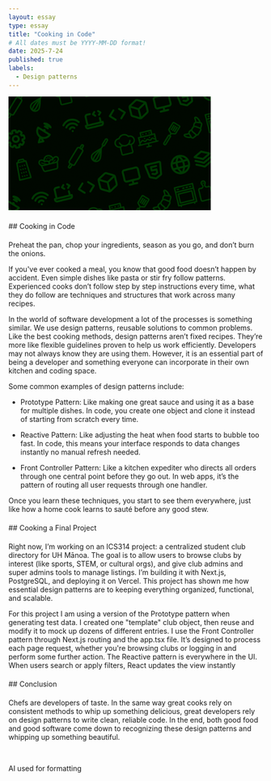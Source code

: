 ```yaml
---
layout: essay
type: essay
title: "Cooking in Code"
# All dates must be YYYY-MM-DD format!
date: 2025-7-24
published: true
labels:
  - Design patterns
---
```


<div class="text-center mt-5 mb-5">
  <img src="../img/essays/cookingcode.png" width="400px" class="img-fluid rounded" alt="Cooking image">
</div>


<div style="margin-top:20px;"></div>
## Cooking in Code
<div style="margin-top:20px;"></div>

Preheat the pan, chop your ingredients, season as you go, and don’t burn the onions.

If you've ever cooked a meal, you know that good food doesn’t happen by accident. Even simple dishes like pasta or stir fry follow patterns. Experienced cooks don’t follow step by step instructions every time, what they do follow are techniques and structures that work across many recipes.

In the world of software development a lot of the processes is something similar. We use design patterns, reusable solutions to common problems. Like the best cooking methods, design patterns aren’t fixed recipes. They’re more like flexible guidelines proven to help us work efficiently. Developers may not always know they are using them. However, it is an essential part of being a developer and something everyone can incorporate in their own kitchen and coding space.

Some common examples of design patterns include:

- Prototype Pattern: Like making one great sauce and using it as a base for multiple dishes. In code, you create one object and clone it instead of starting from scratch every time.

- Reactive Pattern: Like adjusting the heat when food starts to bubble too fast. In code, this means your interface responds to data changes instantly no manual refresh needed.

- Front Controller Pattern: Like a kitchen expediter who directs all orders through one central point before they go out. In web apps, it’s the pattern of routing all user requests through one handler.

Once you learn these techniques, you start to see them everywhere, just like how a home cook learns to sauté before any good stew.

<div style="margin-top:20px;"></div>
## Cooking a Final Project 
<div style="margin-top:20px;"></div>

Right now, I’m working on an ICS314 project: a centralized student club directory for UH Mānoa. The goal is to allow users to browse clubs by interest (like sports, STEM, or cultural orgs), and give club admins and super admins tools to manage listings. I’m building it with Next.js, PostgreSQL, and deploying it on Vercel. This project has shown me how essential design patterns are to keeping everything organized, functional, and scalable. 

For this project I am using a version of the Prototype pattern when generating test data. I created one "template" club object, then reuse and modify it to mock up dozens of different entries. I use the Front Controller pattern through Next.js routing and the app.tsx file. It’s designed to process each page request, whether you're browsing clubs or logging in and perform some further action. The Reactive pattern is everywhere in the UI. When users search or apply filters, React updates the view instantly

<div style="margin-top:20px;"></div>
## Conclusion
<div style="margin-top:20px;"></div>

Chefs are developers of taste. In the same way great cooks rely on consistent methods to whip up something delicious, great developers rely on design patterns to write clean, reliable code. In the end, both good food and good software come down to recognizing these design patterns and whipping up something beautiful. 

<br> 

AI used for formatting
